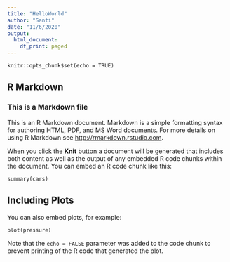 ```yaml
---
title: "HelloWorld"
author: "Santi"
date: "11/6/2020"
output:
  html_document:
    df_print: paged
---
```


```{r setup, include=FALSE}
knitr::opts_chunk$set(echo = TRUE)
```

## R Markdown

### This is a Markdown file

This is an R Markdown document. Markdown is a simple formatting syntax for authoring HTML, PDF, and MS Word documents. For more details on using R Markdown see <http://rmarkdown.rstudio.com>.

When you click the **Knit** button a document will be generated that includes both content as well as the output of any embedded R code chunks within the document. You can embed an R code chunk like this:

```{r cars}
summary(cars)
```

## Including Plots

You can also embed plots, for example:

```{r pressure, echo=FALSE}
plot(pressure)
```

Note that the `echo = FALSE` parameter was added to the code chunk to prevent printing of the R code that generated the plot.
